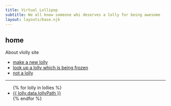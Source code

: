 ```yaml
---
title: Virtual Lollipop
subtitle: We all know someone whi deserves a lolly for being awesome
layout: layouts/base.njk
---
```



## home

About vlolly site

- [make a new lolly](/create)
- [look up a lolly which is being frozen](/lolly/almost-ready)
- [not a lolly](/lolly/nope)

<hr />

<ul>
{% for lolly in lollies %}
<li><a href="/lolly/{{ lolly.data.lollyPath }}">{{ lolly.data.lollyPath }}</a></li>
{% endfor %}
</ul>
